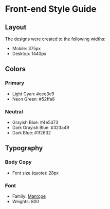 # Front-end Style Guide

## Layout

The designs were created to the following widths:

- Mobile: 375px
- Desktop: 1440px

## Colors

### Primary

- Light Cyan: #cee3e9
- Neon Green: #52ffa8

### Neutral

- Grayish Blue: #4e5d73
- Dark Grayish Blue: #323a49
- Dark Blue: #1f2632

## Typography

### Body Copy

- Font size (quote): 28px

### Font

- Family: [Manrope](https://fonts.google.com/specimen/Manrope)
- Weights: 800
